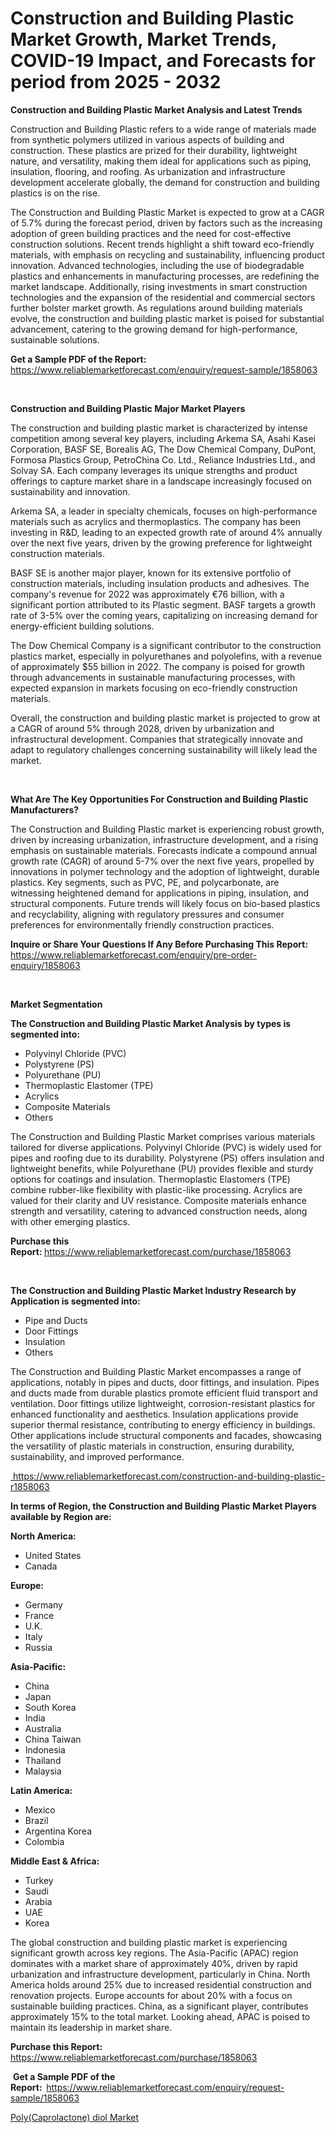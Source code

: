 <p><h1>Construction and Building Plastic Market Growth, Market Trends, COVID-19 Impact, and Forecasts for period from 2025 - 2032</h1></p><p><strong>Construction and Building Plastic Market Analysis and Latest Trends</strong></p>
<p><p>Construction and Building Plastic refers to a wide range of materials made from synthetic polymers utilized in various aspects of building and construction. These plastics are prized for their durability, lightweight nature, and versatility, making them ideal for applications such as piping, insulation, flooring, and roofing. As urbanization and infrastructure development accelerate globally, the demand for construction and building plastics is on the rise.</p><p>The Construction and Building Plastic Market is expected to grow at a CAGR of 5.7% during the forecast period, driven by factors such as the increasing adoption of green building practices and the need for cost-effective construction solutions. Recent trends highlight a shift toward eco-friendly materials, with emphasis on recycling and sustainability, influencing product innovation. Advanced technologies, including the use of biodegradable plastics and enhancements in manufacturing processes, are redefining the market landscape. Additionally, rising investments in smart construction technologies and the expansion of the residential and commercial sectors further bolster market growth. As regulations around building materials evolve, the construction and building plastic market is poised for substantial advancement, catering to the growing demand for high-performance, sustainable solutions.</p></p>
<p><strong>Get a Sample PDF of the Report:&nbsp;</strong> <a href="https://www.reliablemarketforecast.com/enquiry/request-sample/1858063?utm_campaign=2272&utm_medium=2&utm_source=Github&utm_content=ia&utm_term=03022025&utm_id=construction-and-building-plastic">https://www.reliablemarketforecast.com/enquiry/request-sample/1858063</a></p>
<p>&nbsp;</p>
<p><strong>Construction and Building Plastic Major Market Players</strong></p>
<p><p>The construction and building plastic market is characterized by intense competition among several key players, including Arkema SA, Asahi Kasei Corporation, BASF SE, Borealis AG, The Dow Chemical Company, DuPont, Formosa Plastics Group, PetroChina Co. Ltd., Reliance Industries Ltd., and Solvay SA. Each company leverages its unique strengths and product offerings to capture market share in a landscape increasingly focused on sustainability and innovation.</p><p>Arkema SA, a leader in specialty chemicals, focuses on high-performance materials such as acrylics and thermoplastics. The company has been investing in R&D, leading to an expected growth rate of around 4% annually over the next five years, driven by the growing preference for lightweight construction materials.</p><p>BASF SE is another major player, known for its extensive portfolio of construction materials, including insulation products and adhesives. The company's revenue for 2022 was approximately €76 billion, with a significant portion attributed to its Plastic segment. BASF targets a growth rate of 3-5% over the coming years, capitalizing on increasing demand for energy-efficient building solutions.</p><p>The Dow Chemical Company is a significant contributor to the construction plastics market, especially in polyurethanes and polyolefins, with a revenue of approximately $55 billion in 2022. The company is poised for growth through advancements in sustainable manufacturing processes, with expected expansion in markets focusing on eco-friendly construction materials.</p><p>Overall, the construction and building plastic market is projected to grow at a CAGR of around 5% through 2028, driven by urbanization and infrastructural development. Companies that strategically innovate and adapt to regulatory challenges concerning sustainability will likely lead the market.</p></p>
<p>&nbsp;</p>
<p><strong>What Are The Key Opportunities For Construction and Building Plastic Manufacturers?</strong></p>
<p><p>The Construction and Building Plastic market is experiencing robust growth, driven by increasing urbanization, infrastructure development, and a rising emphasis on sustainable materials. Forecasts indicate a compound annual growth rate (CAGR) of around 5-7% over the next five years, propelled by innovations in polymer technology and the adoption of lightweight, durable plastics. Key segments, such as PVC, PE, and polycarbonate, are witnessing heightened demand for applications in piping, insulation, and structural components. Future trends will likely focus on bio-based plastics and recyclability, aligning with regulatory pressures and consumer preferences for environmentally friendly construction practices.</p></p>
<p><strong>Inquire or Share Your Questions If Any Before Purchasing This Report:</strong> <a href="https://www.reliablemarketforecast.com/enquiry/pre-order-enquiry/1858063?utm_campaign=2272&utm_medium=2&utm_source=Github&utm_content=ia&utm_term=03022025&utm_id=construction-and-building-plastic">https://www.reliablemarketforecast.com/enquiry/pre-order-enquiry/1858063</a></p>
<p>&nbsp;</p>
<p><strong>Market Segmentation</strong></p>
<p><strong>The Construction and Building Plastic Market Analysis by types is segmented into:</strong></p>
<p><ul><li>Polyvinyl Chloride (PVC)</li><li>Polystyrene (PS)</li><li>Polyurethane (PU)</li><li>Thermoplastic Elastomer (TPE)</li><li>Acrylics</li><li>Composite Materials</li><li>Others</li></ul></p>
<p><p>The Construction and Building Plastic Market comprises various materials tailored for diverse applications. Polyvinyl Chloride (PVC) is widely used for pipes and roofing due to its durability. Polystyrene (PS) offers insulation and lightweight benefits, while Polyurethane (PU) provides flexible and sturdy options for coatings and insulation. Thermoplastic Elastomers (TPE) combine rubber-like flexibility with plastic-like processing. Acrylics are valued for their clarity and UV resistance. Composite materials enhance strength and versatility, catering to advanced construction needs, along with other emerging plastics.</p></p>
<p><strong>Purchase this Report:&nbsp;</strong><a href="https://www.reliablemarketforecast.com/purchase/1858063?utm_campaign=2272&utm_medium=2&utm_source=Github&utm_content=ia&utm_term=03022025&utm_id=construction-and-building-plastic">https://www.reliablemarketforecast.com/purchase/1858063</a></p>
<p>&nbsp;</p>
<p><strong>The Construction and Building Plastic Market Industry Research by Application is segmented into:</strong></p>
<p><ul><li>Pipe and Ducts</li><li>Door Fittings</li><li>Insulation</li><li>Others</li></ul></p>
<p><p>The Construction and Building Plastic Market encompasses a range of applications, notably in pipes and ducts, door fittings, and insulation. Pipes and ducts made from durable plastics promote efficient fluid transport and ventilation. Door fittings utilize lightweight, corrosion-resistant plastics for enhanced functionality and aesthetics. Insulation applications provide superior thermal resistance, contributing to energy efficiency in buildings. Other applications include structural components and facades, showcasing the versatility of plastic materials in construction, ensuring durability, sustainability, and improved performance.</p></p>
<p><a href="https://www.reliablemarketforecast.com/construction-and-building-plastic-r1858063?utm_campaign=2272&utm_medium=2&utm_source=Github&utm_content=ia&utm_term=03022025&utm_id=construction-and-building-plastic">&nbsp;https://www.reliablemarketforecast.com/construction-and-building-plastic-r1858063</a></p>
<p><strong>In terms of Region, the Construction and Building Plastic Market Players available by Region are:</strong></p>
<p>
    <p> <strong> North America: </strong>
        <ul>
            <li>United States</li>
            <li>Canada</li>
        </ul>
        </p> 
    <p> <strong> Europe: </strong>
        <ul>
            <li>Germany</li>
            <li>France</li>
            <li>U.K.</li>
            <li>Italy</li>
            <li>Russia</li>
        </ul>
        </p> 
    <p> <strong> Asia-Pacific: </strong>
        <ul>
            <li>China</li>
            <li>Japan</li>
            <li>South Korea</li>
            <li>India</li>
            <li>Australia</li>
            <li>China Taiwan</li>
            <li>Indonesia</li>
            <li>Thailand</li>
            <li>Malaysia</li>
        </ul>
        </p> 
    <p> <strong> Latin America: </strong>
        <ul>
            <li>Mexico</li>
            <li>Brazil</li>
            <li>Argentina Korea</li>
            <li>Colombia</li>
        </ul>
        </p> 
    <p> <strong> Middle East & Africa: </strong>
        <ul>
            <li>Turkey</li>
            <li>Saudi</li>
            <li>Arabia</li>
            <li>UAE</li>
            <li>Korea</li>
        </ul>
    </p>
    </p>
<p><p>The global construction and building plastic market is experiencing significant growth across key regions. The Asia-Pacific (APAC) region dominates with a market share of approximately 40%, driven by rapid urbanization and infrastructure development, particularly in China. North America holds around 25% due to increased residential construction and renovation projects. Europe accounts for about 20% with a focus on sustainable building practices. China, as a significant player, contributes approximately 15% to the total market. Looking ahead, APAC is poised to maintain its leadership in market share.</p></p>
<p><strong>Purchase this Report: </strong><a href="https://www.reliablemarketforecast.com/purchase/1858063?utm_campaign=2272&utm_medium=2&utm_source=Github&utm_content=ia&utm_term=03022025&utm_id=construction-and-building-plastic">https://www.reliablemarketforecast.com/purchase/1858063</a></p>
<p>&nbsp;<strong>Get a Sample PDF of the Report:&nbsp;&nbsp;</strong><a href="https://www.reliablemarketforecast.com/enquiry/request-sample/1858063?utm_campaign=2272&utm_medium=2&utm_source=Github&utm_content=ia&utm_term=03022025&utm_id=construction-and-building-plastic">https://www.reliablemarketforecast.com/enquiry/request-sample/1858063</a></p>
<p><strong></strong></p>
<p><p><a href="https://github.com/arvelm4nthig/Market-Research-Report-List-1/blob/main/polycaprolactone-diol-market.md?utm_campaign=2272&utm_medium=2&utm_source=Github&utm_content=ia&utm_term=03022025&utm_id=construction-and-building-plastic">Poly(Caprolactone) diol Market</a></p></p>